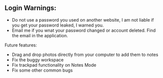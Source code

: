 ## Login Warnings:
- Do not use a password you used on another website, I am not liable if you get your password leaked, I warned you.
- Email me if you wnat your password changed or account deleted. Find the email in the application.

Future features:
- Drag and drop photos directly from your computer to add them to notes
- Fix the buggy workspace
- Fix trackpad functionality on Notes Mode
- Fix some other common bugs
